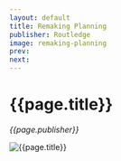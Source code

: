 ```yaml
---
layout: default
title: Remaking Planning
publisher: Routledge
image: remaking-planning
prev: 
next:
---
```


# {{page.title}}<br />
*{{page.publisher}}*

![{{page.title}}]({{page.image}}.webp "{{page.title}}")